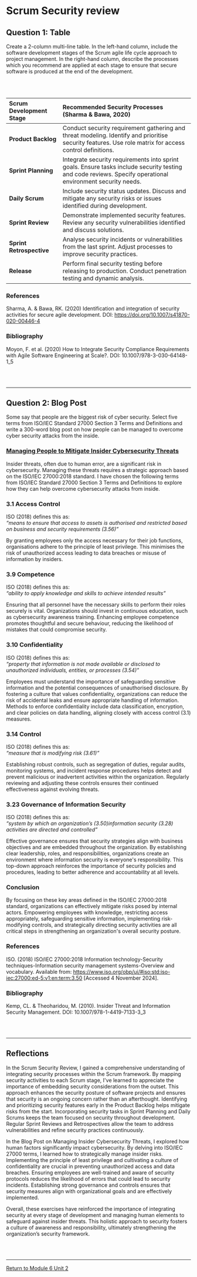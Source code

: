 # Scrum Security review


## Question 1: Table
Create a 2-column multi-line table. In the left-hand column, include the software development stages of the Scrum agile life cycle approach to project management. In the right-hand column, describe the processes which you recommend are applied at each stage to ensure that secure software is produced at the end of the development. 

<br><br>

| **Scrum Development Stage** | **Recommended Security Processes** (Sharma & Bawa, 2020) |
| :---------------------------- | :----------------------------------- |
| **Product Backlog**         | Conduct security requirement gathering and threat modeling. Identify and prioritise security features. Use role matrix for access control definitions. |
| **Sprint Planning**         | Integrate security requirements into sprint goals. Ensure tasks include security testing and code reviews. Specify operational environment security needs. |
| **Daily Scrum**             | Include security status updates. Discuss and mitigate any security risks or issues identified during development. |
| **Sprint Review**           | Demonstrate implemented security features. Review any security vulnerabilities identified and discuss solutions. |
| **Sprint Retrospective**    | Analyse security incidents or vulnerabilities from the last sprint. Adjust processes to improve security practices. |
| **Release**               | Perform final security testing before releasing to production. Conduct penetration testing and dynamic analysis. |

### References
Sharma, A. & Bawa, RK. (2020) Identification and integration of security activities for secure agile development. DOI: https://doi.org/10.1007/s41870-020-00446-4

### Bibliography
Moyon, F. et al. (2020) How to Integrate Security Compliance Requirements with Agile Software Engineering at Scale?. DOI: 10.1007/978-3-030-64148-1_5


<br><br>

---

## Question 2: Blog Post 
Some say that people are the biggest risk of cyber security.
Select five terms from ISO/IEC Standard 27000 Section 3 Terms and Definitions and write a 300-word blog post on how people can be managed to overcome cyber security attacks from the inside.

### [Managing People to Mitigate Insider Cybersecurity Threats](SSD_Unit02_Blog.pdf)

Insider threats, often due to human error, are a significant risk in cybersecurity. Managing these threats requires a strategic approach based on the ISO/IEC 27000:2018 standard. I have chosen the following terms from ISO/IEC Standard 27000 Section 3 Terms and Definitions to explore how they can help overcome cybersecurity attacks from inside.

### 3.1 Access Control
ISO (2018) defines this as: <br>
_“means to ensure that access to assets is authorised and restricted based on business and security requirements (3.56)”_ <br>

By granting employees only the access necessary for their job functions, organisations adhere to the principle of least privilege. This minimises the risk of unauthorized access leading to data breaches or misuse of information by insiders.

### 3.9 Competence
ISO (2018) defines this as: <br>
_“ability to apply knowledge and skills to achieve intended results”_ <br>

Ensuring that all personnel have the necessary skills to perform their roles securely is vital. Organizations should invest in continuous education, such as cybersecurity awareness training. Enhancing employee competence promotes thoughtful and secure behaviour, reducing the likelihood of mistakes that could compromise security.

### 3.10 Confidentiality
ISO (2018) defines this as: <br>
_“property that information is not made available or disclosed to unauthorized individuals, entities, or processes (3.54)”_ <br>

Employees must understand the importance of safeguarding sensitive information and the potential consequences of unauthorised disclosure. By fostering a culture that values confidentiality, organizations can reduce the risk of accidental leaks and ensure appropriate handling of information. Methods to enforce confidentiality include data classification, encryption, and clear policies on data handling, aligning closely with access control (3.1) measures.

### 3.14 Control
ISO (2018) defines this as: <br>
_“measure that is modifying risk (3.61)”_ <br>

Establishing robust controls, such as segregation of duties, regular audits, monitoring systems, and incident response procedures helps detect and prevent malicious or inadvertent activities within the organization. Regularly reviewing and adjusting these controls ensures their continued effectiveness against evolving threats.

### 3.23 Governance of Information Security
ISO (2018) defines this as: <br>
_“system by which an organization’s (3.50)information security (3.28) activities are directed and controlled”_ <br>

Effective governance ensures that security strategies align with business objectives and are embedded throughout the organization. By establishing clear leadership, roles, and responsibilities, organizations create an environment where information security is everyone's responsibility. This top-down approach reinforces the importance of security policies and procedures, leading to better adherence and accountability at all levels.

### Conclusion
By focusing on these key areas defined in the ISO/IEC 27000:2018 standard, organizations can effectively mitigate risks posed by internal actors. Empowering employees with knowledge, restricting access appropriately, safeguarding sensitive information, implementing risk-modifying controls, and strategically directing security activities are all critical steps in strengthening an organization's overall security posture.

### References
ISO. (2018) ISO/IEC 27000:2018 Information technology-Security techniques-Information security management systems-Overview and vocabulary. Available from: https://www.iso.org/obp/ui/#iso:std:iso-iec:27000:ed-5:v1:en:term:3.50 [Accessed 4 November 2024].

### Bibliography
Kemp, CL. & Theoharidou, M. (2010). Insider Threat and Information Security Management. DOI: 10.1007/978-1-4419-7133-3_3

<br><br>

---


## Reflections
In the Scrum Security Review, I gained a comprehensive understanding of integrating security processes within the Scrum framework. By mapping security activities to each Scrum stage, I've learned to appreciate the importance of embedding security considerations from the outset. This approach enhances the security posture of software projects and ensures that security is an ongoing concern rather than an afterthought. Identifying and prioritizing security features early in the Product Backlog helps mitigate risks from the start. Incorporating security tasks in Sprint Planning and Daily Scrums keeps the team focused on security throughout development. Regular Sprint Reviews and Retrospectives allow the team to address vulnerabilities and refine security practices continuously.

In the Blog Post on Managing Insider Cybersecurity Threats, I explored how human factors significantly impact cybersecurity. By delving into ISO/IEC 27000 terms, I learned how to strategically manage insider risks. Implementing the principle of least privilege and cultivating a culture of confidentiality are crucial in preventing unauthorized access and data breaches. Ensuring employees are well-trained and aware of security protocols reduces the likelihood of errors that could lead to security incidents. Establishing strong governance and controls ensures that security measures align with organizational goals and are effectively implemented.

Overall, these exercises have reinforced the importance of integrating security at every stage of development and managing human elements to safeguard against insider threats. This holistic approach to security fosters a culture of awareness and responsibility, ultimately strengthening the organization’s security framework.

<br><br>

---

[Return to Module 6 Unit 2](SSD_Unit02.md)
